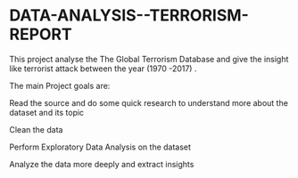 # DATA-ANALYSIS--TERRORISM-REPORT

This project analyse the The Global Terrorism Database and give the insight like terrorist attack between the year (1970 -2017) .

The main Project goals are:

Read the source and do some quick research to understand more about the dataset and its topic

Clean the data

Perform Exploratory Data Analysis on the dataset

Analyze the data more deeply and extract insights

